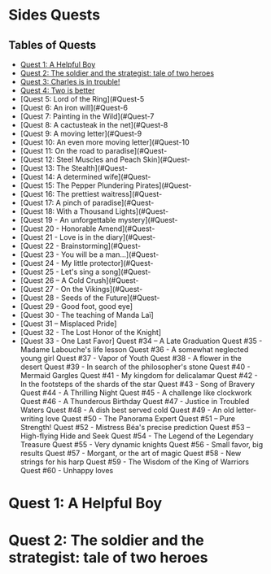 # Sides Quests

## Tables of Quests
- [Quest 1: A Helpful Boy](#Quest-1-A-Helpful-Boy)
- [Quest 2: The soldier and the strategist: tale of two heroes](#Quest-2-The-soldier-and-the-strategist-tale-of-two-heroes)
- [Quest 3: Charles is in trouble!](#Quest-3-Charles-is-in-trouble!)
- [Quest 4: Two is better](#Quest-4-Two-is-better)
- [Quest 5: Lord of the Ring](#Quest-5
- [Quest 6: An iron will](#Quest-6
- [Quest 7: Painting in the Wild](#Quest-7
- [Quest 8: A cactusteak in the net](#Quest-8
- [Quest 9: A moving letter](#Quest-9
- [Quest 10: An even more moving letter](#Quest-10
- [Quest 11: On the road to paradise](#Quest-
- [Quest 12: Steel Muscles and Peach Skin](#Quest-
- [Quest 13: The Stealth](#Quest-
- [Quest 14: A determined wife](#Quest-
- [Quest 15: The Pepper Plundering Pirates](#Quest-
- [Quest 16: The prettiest waitress](#Quest-
- [Quest 17: A pinch of paradise](#Quest-
- [Quest 18: With a Thousand Lights](#Quest-
- [Quest 19 - An unforgettable mystery](#Quest-
- [Quest 20 - Honorable Amend](#Quest-
- [Quest 21 - Love is in the diary](#Quest-
- [Quest 22 - Brainstorming](#Quest-
- [Quest 23 - You will be a man...](#Quest-
- [Quest 24 - My little protector](#Quest-
- [Quest 25 - Let's sing a song](#Quest-
- [Quest 26 – A Cold Crush](#Quest-
- [Quest 27 - On the Vikings](#Quest-
- [Quest 28 - Seeds of the Future](#Quest-
- [Quest 29 - Good foot, good eye]
- [Quest 30 - The teaching of Manda Laï]
- [Quest 31 – Misplaced Pride]
- [Quest 32 - The Lost Honor of the Knight]
- [Quest 33 - One Last Favor]
Quest #34 – A Late Graduation
Quest #35 - Madame Labouche's life lesson
Quest #36 - A somewhat neglected young girl
Quest #37 - Vapor of Youth
Quest #38 - A flower in the desert
Quest #39 - In search of the philosopher's stone
Quest #40 - Mermaid Gargles
Quest #41 - My kingdom for delicalamar
Quest #42 - In the footsteps of the shards of the star
Quest #43 - Song of Bravery
Quest #44 - A Thrilling Night
Quest #45 - A challenge like clockwork
Quest #46 - A Thunderous Birthday
Quest #47 - Justice in Troubled Waters
Quest #48 - A dish best served cold
Quest #49 - An old letter-writing love
Quest #50 - The Panorama Expert
Quest #51 – Pure Strength!
Quest #52 - Mistress Béa's precise prediction
Quest #53 – High-flying Hide and Seek
Quest #54 - The Legend of the Legendary Treasure
Quest #55 - Very dynamic knights
Quest #56 - Small favor, big results
Quest #57 - Morgant, or the art of magic
Quest #58 - New strings for his harp
Quest #59 - The Wisdom of the King of Warriors
Quest #60 - Unhappy loves

# Quest 1: A Helpful Boy
# Quest 2: The soldier and the strategist: tale of two heroes
